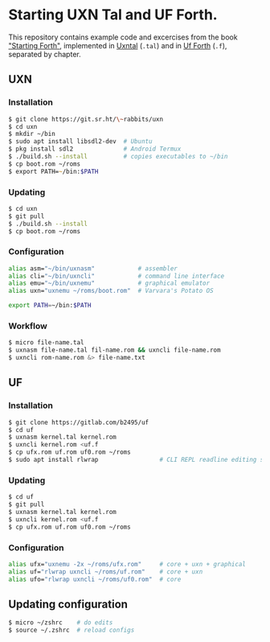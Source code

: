# Starting UXN Tal and UF Forth.

This repository contains example code and excercises from the book ["Starting Forth"](https://www.forth.com/wp-content/uploads/2018/01/Starting-FORTH.pdf),
implemented in [Uxntal](https://wiki.xxiivv.com/site/uxntal.html) (`.tal`) and in [Uf Forth](https://gitlab.com/b2495/uf) (`.f`), separated by chapter.

## UXN

### Installation

```zsh
$ git clone https://git.sr.ht/\~rabbits/uxn
$ cd uxn
$ mkdir ~/bin
$ sudo apt install libsdl2-dev  # Ubuntu
$ pkg install sdl2              # Android Termux
$ ./build.sh --install          # copies executables to ~/bin
$ cp boot.rom ~/roms
$ export PATH=~/bin:$PATH
```

### Updating

```zsh
$ cd uxn
$ git pull
$ ./build.sh --install
$ cp boot.rom ~/roms
```

### Configuration

```zsh
alias asm="~/bin/uxnasm"            # assembler
alias cli="~/bin/uxncli"            # command line interface
alias emu="~/bin/uxnemu"            # graphical emulator
alias uxn="uxnemu ~/roms/boot.rom"  # Varvara's Potato OS

export PATH=~/bin:$PATH
```

### Workflow

```zsh
$ micro file-name.tal
$ uxnasm file-name.tal fil-name.rom && uxncli file-name.rom
$ uxncli rom-name.rom &> file-name.txt
```

## UF

### Installation

```zsh
$ git clone https://gitlab.com/b2495/uf
$ cd uf
$ uxnasm kernel.tal kernel.rom
$ uxncli kernel.rom <uf.f
$ cp ufx.rom uf.rom uf0.rom ~/roms
$ sudo apt install rlwrap                 # CLI REPL readline editing support
```

### Updating

```zsh
$ cd uf
$ git pull
$ uxnasm kernel.tal kernel.rom
$ uxncli kernel.rom <uf.f
$ cp ufx.rom uf.rom uf0.rom ~/roms
```

### Configuration

```zsh
alias ufx="uxnemu -2x ~/roms/ufx.rom"     # core + uxn + graphical
alias uf="rlwrap uxncli ~/roms/uf.rom"    # core + uxn
alias ufo="rlwrap uxncli ~/roms/uf0.rom"  # core
```

## Updating configuration

```zsh
$ micro ~/zshrc    # do edits
$ source ~/.zshrc  # reload configs
```
